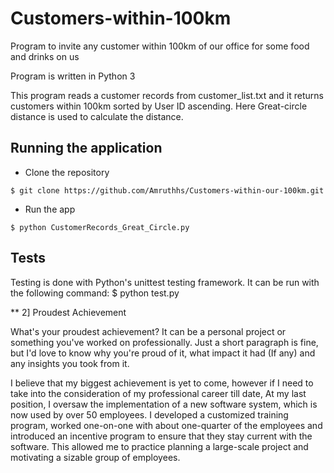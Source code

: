 # Customers-within-100km
Program to invite any customer within 100km of our office for some food and drinks on us

Program is written in Python 3

This program reads a customer records from customer_list.txt and it returns customers within 100km sorted by User ID ascending.
Here Great-circle distance is used to calculate the distance.

## Running the application 

* Clone the repository
>
    $ git clone https://github.com/Amruthhs/Customers-within-our-100km.git

* Run the app
>
    $ python CustomerRecords_Great_Circle.py

## Tests
Testing is done with Python's unittest testing framework. It can be run with the following command: $ python test.py

** 2] Proudest Achievement

What's your proudest achievement? It can be a personal project or something you've worked on professionally. Just a short paragraph is fine, but I'd love to know why you're proud of it, what impact it had (If any) and any insights you took from it.

I believe that my biggest achievement is yet to come, however if I need to take into the consideration of my professional career till date, 
At my last position, I oversaw the implementation of a new software system, which is now used by over 50 employees. I developed a customized training program, worked one-on-one with about one-quarter of the employees and introduced an incentive program to ensure that they stay current with the software. This allowed me to practice planning a large-scale project and motivating a sizable group of employees.
